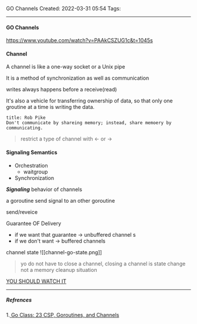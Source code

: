 GO Channels
Created: 2022-03-31 05:54
Tags: 
____

#### GO Channels
https://www.youtube.com/watch?v=PAAkCSZUG1c&t=1045s



#### Channel
A channel is like a one-way socket or a Unix pipe

It is a method of synchronization as well as communication

writes always happens before a receive(read)

It's also a vehicle for transferring ownership of data, so that only one groutine at a time is writing the data.

```ad-quote
title: Rob Pike
Don't communicate by shareing memory; instead, share memoery by communicating.
```


>restrict a type of channel with <- or ->


#### Signaling Semantics

- Orchestration
	- waitgroup
- Synchronization

___Signaling___ behavior of channels

a goroutine send signal to an other goroutine

send/reveice

Guarantee OF Delivery
- if we want that guarantee -> unbuffered channel s
- if we don't want -> buffered channels


channel state
![[channel-go-state.png]]
>yo do not have to close a channel, closing a channel is state change not a memory cleanup situation



[YOU SHOULD WATCH IT](https://www.google.com/search?q=how+golang+channels+work+internally&sxsrf=APq-WBs97OvQoeRJwvPtFoo3aDkI09mYGw:1649998230394&source=lnms&tbm=vid&sa=X&ved=2ahUKEwi2-puzopX3AhWS4IUKHWB-Bh8Q_AUoAXoECAEQAw&biw=1164&bih=1207&dpr=1.1)




_____
##### Refrences
1.[ Go Class: 23 CSP, Goroutines, and Channels](https://www.youtube.com/watch?v=zJd7Dvg3XCk)



